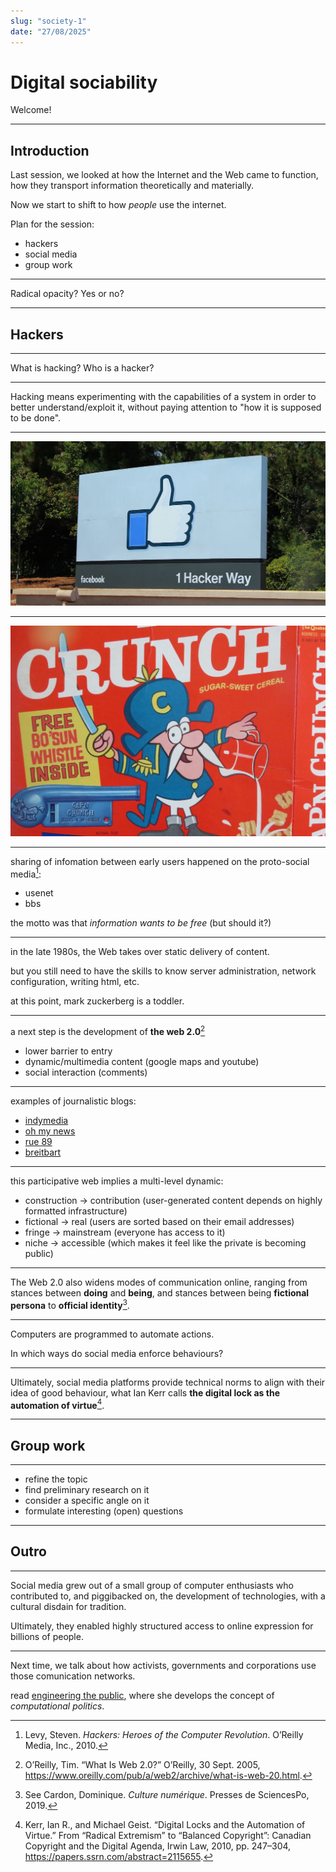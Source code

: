 ```yaml
---
slug: "society-1"
date: "27/08/2025"
---
```


# Digital sociability

Welcome!

---

## Introduction

Last session, we looked at how the Internet and the Web came to function, how they transport information theoretically and materially.

Now we start to shift to how _people_ use the internet.

Plan for the session:

- hackers
- social media
- group work

<!-- The main question of the two upcoming session is: how did we get to the social media we have today? To do that, we will trace back a history of online participation and socialization, starting with hackers and phreakers.

We will then look at how we've translated social performance online. What were the first forms of sociability on the internet, and how did these forms of sociability evolve to form the landscape of 'social media' as we see it today? We'll move through history from hackers to participative web to monolithic social networks.

Then, we will turn to the more classical understanding of political organization, with a particular focus on how digital technologies allow for the emergence of new forms of power structures, and how they reinforce existing means of control. -->

---

Radical opacity? Yes or no?

---

## Hackers

---

What is hacking? Who is a hacker?

---

Hacking means experimenting with the capabilities of a system in order to better understand/exploit it, without paying attention to "how it is supposed to be done".

---

![Facebook HQ, 1 Hacker Way](../assets/hackerway.jpeg)

<!-- One hack that facebook did was the [facebook emotional manipulation experiment](https://www.theatlantic.com/technology/archive/2014/06/everything-we-know-about-facebooks-secret-mood-manipulation-experiment/373648/). -->

---

![Cap'n Crunch is the most famous phreaker](../assets/capn-crunch-1964-bosun-whistle-box3.jpg)

<!-- Hackers are preceded by phreakers, such as [Cap'n Crunch](https://classic.esquire.com/secrets-of-the-blue-box/), who exploited telephone lines to bypass the arbitrary fees of the phone company (up until 1982, the Bell System, which owned AT&T, had monopoly over telephone communications in the US). One of those phreakers was Steve Wozniak, the creator of the first Apple computers, see [phone phreaking and the little blue box](https://www.slate.com/articles/technology/the_spectator/2011/10/the_article_that_inspired_steve_jobs_secrets_of_the_little_blue_.html) -->

---

sharing of infomation between early users happened on the proto-social media[^ref-levy]:

- usenet
- bbs

the motto was that _information wants to be free_ (but should it?)

[^ref-levy]: Levy, Steven. _Hackers: Heroes of the Computer Revolution_. O’Reilly Media, Inc., 2010.

<!--

Which is a technical twist on the claim for freedom of speech, coupled with some desire for knowledge. If knowledge is free, anyone can learn, and anyone can become skilled.

These social practices of hacker culture and the associated ethos of closed-source/open-source, proprietary/free software, are closely intertwined with the the means of communication, whether how they created these cultures, and how these cultures created them.

One the one side, you have things like the early communication systems: SSH, BBS, Usenet, IRC, etc. These were designed to allow for interaction between the participants (except for SSH, which allowed multiple people to use the same machine at the same time), and followed the design of a public message board, or a public chat. It took the web sometime to integrate these models of communication to its architecture (the web was originally made to serve static, non-interactable content). The switch towards a more user-friendly web (one with comments, wikis, blog posts, etc.) has led to what is called the __Web 2.0__.

On the other side, the hacker ethos transpired into some of the largest commercial digital products of our times. Products like MySpace, Facebook, AirBnB or Uber stand in the direct tradition of "hacking", and most companies and institutions now organize "hackathons", associating the practice with a sort of brainstorming. The terms disruption, hack, break, find their roots in these communities.

-->

---

in the late 1980s, the Web takes over static delivery of content.

but you still need to have the skills to know server administration, network configuration, writing html, etc.

at this point, mark zuckerberg is a toddler.

<!-- The next step in developing a presence online is the "homepage", where websites looked like [this one](https://phrack.org/issues/7/3#article) -->

---

a next step is the development of __the web 2.0__[^ref-oreilly]

- lower barrier to entry
- dynamic/multimedia content (google maps and youtube)
- social interaction (comments)

[^ref-oreilly]: O’Reilly, Tim. “What Is Web 2.0?” O’Reilly, 30 Sept. 2005, <https://www.oreilly.com/pub/a/web2/archive/what-is-web-20.html>.

<!-- With the Web 2.0, you don't need to know much about computers to be able to publish online. -->

---

examples of journalistic blogs:

- [indymedia](https://indymedia.org/)
- [oh my news](www.ohmynews.com)
- [rue 89](https://www.nouvelobs.com/rue89/)
- [breitbart](https://www.breitbart.com/)

<!-- All of these are _technically_ blogs: they don't need a printing press or a traditional distributor to reach their audiences. Just a single computer is necessary.

Hackers and the hacker ethos laid out the foundation for new and complex phenomena: the participative web, and social media. The switch to the Web 2.0 is then a switch in scale and usability. It becomes easier to edit things live, to set-up complex systems like a blog or a personal page, and to interact with webpages in ways that were either new or previously restricted to non-web systems (e.g. google maps, google drive, etc.). The Web 2.0 became emblematic by the platforms that appeared: MySpace, Wikipedia, YouTube, Facebook et. al.). Anyone can now theoretically say anything to anyone else. Information is free.

One of the first manifestations of these new possibilities is the creation of cultural groups online. With the streamlining of information sharing, and the reduction of friction in user interfaces and user experiences, sub-cultures started to develop (around Second Life, MySpace, Tumblr, etc.), around shared tastes, interests and activities. Exclusively-online cultures, such as MUDs (Multi-User Dungeon), which have been around as early as the 80s are now a possibility, and individuals are no longer restricted by lack of access or geographic remoteness.

This abundance of access has another consequence. It is no longer necessary to ask permission from traditional content-producers (e.g. newspapers) in order to publish and discuss something. Social media (like IndyMedia, Ohmynews, Rue89) were set-up in order to bypass the censorship and barrier to entry in existing dominant media. The result of this lack of moderation isn't always the magical appearance of high-quality content, but rather a complicated intertwining of broad tendencies, existing cultural agendas and economic incentives. 

-->

---

this participative web implies a multi-level dynamic:

- construction -> contribution (user-generated content depends on highly formatted infrastructure)
- fictional -> real (users are sorted based on their email addresses)
- fringe -> mainstream (everyone has access to it)
- niche -> accessible (which makes it feel like the private is becoming public)

<!--

Once all of these technologies are in place, we get what we call "social media". The difference here is that these platforms offer an alternative which switches the focus to the real, identifiable self, and away from the completely fictional personas.

While previous systems (BBS, UseNet, IRC, Wikipedia) are also social networks, the ones we understand by "social network" today are definitely ones that relate to who we are "officially". For example, Facebook and Google are two platforms that have enforced real name policies, and multiple others allow users to be "verified", by establishing a proof of who they are offline, and online.

A social network is therefore a platform in which every user has a personal page, and can interact with other users' personal pages. It is the massification of blogging (doing), combined with the richness of identity building (being).

-->

---

The Web 2.0 also widens modes of communication online, ranging from stances between __doing__ and __being__, and stances between being __fictional persona__ to __official identity__[^ref-cardon].

[^ref-cardon]: See Cardon, Dominique. _Culture numérique_. Presses de SciencesPo, 2019.

<!--

Dominique Cardon has a visual matrix (see context) which maps out the different types of behaviors that can be associated with different locations (platforms). This matrix runs along a DOING <> BEING axis, where doing implies more active contribution and creation of original content, while being implies only (more or less) strategic display of information.

A summary in french can be found here: <https://occitanie-canope.canoprof.fr/eleve/culture-numerique/internet-responsable-enseignants-familles/activities/internet-responsable-enseignants-familles.html>

The development of digital platforms helped create three groups of people which overlapped to significant extents: producers, hackers and consumers. The producers functioned in the very early days in a mode of REAL DOING, that is, their real identities were linked to their actions, which usually resulted in copying, creating or receiving software.

As software became commercialized, and as the difference between (known) professionals and (unknown) amateurs became more clear, hackers started acting within the FICTIONAL DOING, where real identity didn't matter as much. The founder of the Free Software movement, Richard Stallman, was known online by his acronym (RMS) than by his full name.

Hackers and commercial producers then developed a first version of tools which were used for more and more FICTIONAL BEING, along with FICTIONAL DOING. These included blogs, wikis, personal pages and profiles, as well as online game-worlds.

Finally, with the advent of commercial, holistic social media, the tendency pushes even further towards REAL BEING. This doesn't mean that we are all exposed fully all the time, but rather that we acknoweldge that it is no longer the point to project completely fictional personas. Still, if the anonymous actions at some stage of the internet are no longer the reality of the situation, they remain a large inspiration for the internet was and could still be.

-->

---

Computers are programmed to automate actions.

In which ways do social media enforce behaviours?

---

Ultimately, social media platforms provide technical norms to align with their idea of good behaviour, what Ian Kerr calls __the digital lock as the automation of virtue__[^ref-kerr].

[^ref-kerr]: Kerr, Ian R., and Michael Geist. “Digital Locks and the Automation of Virtue.” From “Radical Extremism” to “Balanced Copyright”: Canadian Copyright and the Digital Agenda, Irwin Law, 2010, pp. 247–304, https://papers.ssrn.com/abstract=2115655.

<!-- For a very radical mode of existing online, see 4chan, and their portrait by MIT on [radical opacity](https://www.technologyreview.com/2010/08/23/200890/radical-opacity/) -->

---

## Group work

---

- refine the topic
- find preliminary research on it
- consider a specific angle on it
- formulate interesting (open) questions

---

## Outro

---

Social media grew out of a small group of computer enthusiasts who contributed to, and piggibacked on, the development of technologies, with a cultural disdain for tradition.

Ultimately, they enabled highly structured access to online expression for billions of people.

---

Next time, we talk about how activists, governments and corporations use those comunication networks.

read [engineering the public](https://firstmonday.org/ojs/index.php/fm/article/view/4901/4097), where she develops the concept of _computational politics_.
